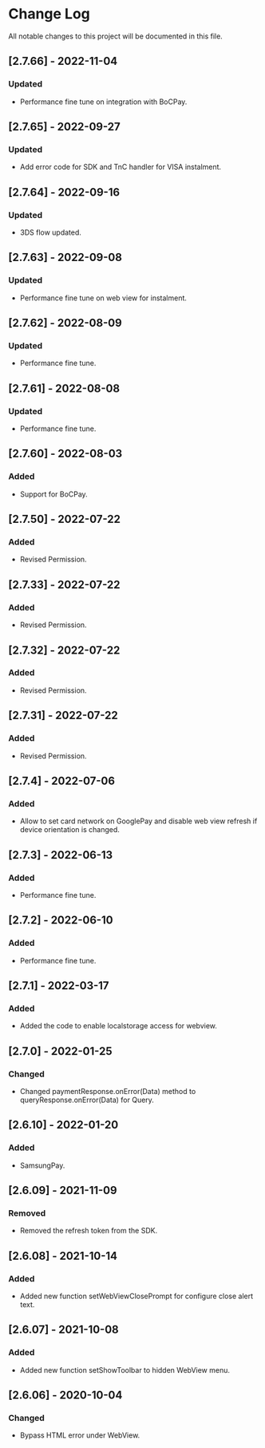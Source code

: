 
# Change Log
All notable changes to this project will be documented in this file.

## [2.7.66] - 2022-11-04
 
### Updated

- Performance fine tune on integration with BoCPay.

## [2.7.65] - 2022-09-27
 
### Updated

- Add error code for SDK and TnC handler for VISA instalment.

## [2.7.64] - 2022-09-16
 
### Updated

- 3DS flow updated.

## [2.7.63] - 2022-09-08
 
### Updated

- Performance fine tune on web view for instalment.

## [2.7.62] - 2022-08-09
 
### Updated

- Performance fine tune.

## [2.7.61] - 2022-08-08
 
### Updated

- Performance fine tune.

## [2.7.60] - 2022-08-03
 
### Added

- Support for BoCPay.

## [2.7.50] - 2022-07-22
 
### Added

- Revised Permission.

## [2.7.33] - 2022-07-22
 
### Added

- Revised Permission.

## [2.7.32] - 2022-07-22
 
### Added

- Revised Permission.

## [2.7.31] - 2022-07-22
 
### Added

- Revised Permission.

## [2.7.4] - 2022-07-06
 
### Added

- Allow to set card network on GooglePay and disable web view refresh if device orientation is changed. 

## [2.7.3] - 2022-06-13
 
### Added

- Performance fine tune. 


## [2.7.2] - 2022-06-10
 
### Added

- Performance fine tune. 


## [2.7.1] - 2022-03-17
 
### Added

- Added the code to enable localstorage access for webview. 


## [2.7.0] - 2022-01-25
 
### Changed

- Changed paymentResponse.onError(Data) method to queryResponse.onError(Data) for Query. 


## [2.6.10] - 2022-01-20
 
### Added

- SamsungPay. 


## [2.6.09] - 2021-11-09
 
### Removed

- Removed the refresh token from the SDK. 



## [2.6.08] - 2021-10-14
 
### Added

- Added new function setWebViewClosePrompt for configure close alert text.



## [2.6.07] - 2021-10-08
 
### Added

- Added new function setShowToolbar to hidden WebView menu.



## [2.6.06] - 2020-10-04

### Changed

- Bypass HTML error under WebView.



